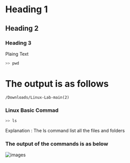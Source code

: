 #       Heading 1
##      Heading 2
###     Heading 3

Plaing Text

```bash
>> pwd
```

# The output is as follows

```
/Downloads/Linux-Lab-main(2)

```

### Linux Basic Commad 
``` bash
>> ls
```
Explanation : The ls command list all the files and folders

### The output of the commands is as below

![images](./images/ls.png)